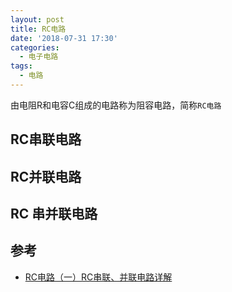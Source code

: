 ```yaml
---
layout: post
title: RC电路
date: '2018-07-31 17:30'
categories:
  - 电子电路
tags:
  - 电路
---
```


由电阻R和电容C组成的电路称为阻容电路，简称`RC电路`

<!--more-->

## RC串联电路


## RC并联电路


## RC 串并联电路


## 参考

* [RC电路（一）RC串联、并联电路详解](http://baijiahao.baidu.com/s?id=1579574575136458010&wfr=spider&for=pc)
